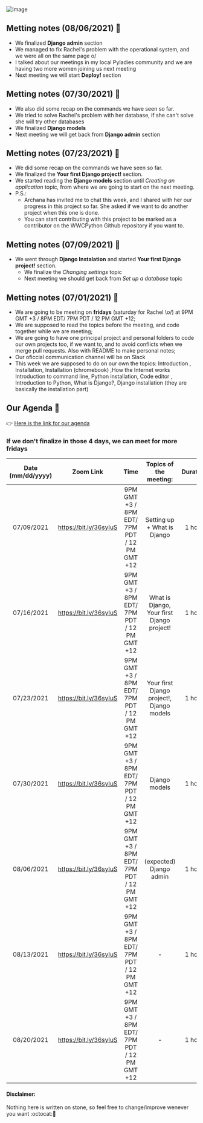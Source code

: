 ![image](https://user-images.githubusercontent.com/50220493/124313224-f0424280-db46-11eb-8081-9500baf0bb82.png)

## Metting notes (08/06/2021) :bookmark_tabs:
- We finalized **Django admin** section
- We managed to fix Rachel's problem with the operational system, and we were all on the same page o/
- I talked about our meetings in my local Pyladies community and we are having two more women joining us next meeting 
- Next meeting we will start **Deploy!** section

## Metting notes (07/30/2021) :bookmark_tabs:
- We also did some recap on the commands we have seen so far.
- We tried to solve Rachel's problem with her database, if she can't solve she will try other databases
- We finalized **Django models** 
- Next meeting we will get back from **Django admin** section

## Metting notes (07/23/2021) :bookmark_tabs:
- We did some recap on the commands we have seen so far.
- We finalized the **Your first Django project!** section.
- We started reading the **Django models** section until _Creating an application_ topic, from where we are going to start on the next meeting.
- P.S.:
  - Archana has invited me to chat this week, and I shared with her our progress in this project so far. She asked if we want to do another project when this one is done.
  - You can start contributing with this project to be marked as a contributor on the WWCPython Github repository if you want to.

## Metting notes (07/09/2021) :bookmark_tabs:
- We went through **Django Instalation** and started **Your first Django project!** section.
  - We finalize the _Changing settings_ topic
  - Next meeting we should get back from _Set up a database_ topic

## Metting notes (07/01/2021) :bookmark_tabs:
- We are going to be meeting on **fridays** (saturday for Rachel \o/) at 9PM GMT +3 / 8PM EDT/ 7PM PDT / 12 PM GMT +12; 
- We are supposed to read the topics before the meeting, and code together while we are meeting;
- We are going to have one principal project and personal folders to code our own projects too, if we want to, and to avoid conflicts when we merge pull requests. Also with README to make personal notes;
- Our oficcial communication channel will be on Slack
- This week we are supposed to do on our own the topics: Introduction , Installation, Installation (chromebook) ,How the Internet works 
Introduction to command line, Python installation, Code editor , Introduction to Python, What is Django?, Django installation  (they are basically the installation part)

## Our Agenda :calendar:

:point_right: [Here is the link for our agenda](https://calendar.google.com/calendar/u/0?cid=NXZpZ2Iwb29zaGM2MnU0aXZoM3RqdGFlZmdAZ3JvdXAuY2FsZW5kYXIuZ29vZ2xlLmNvbQ)

### If we don't finalize in those 4 days, we can meet for more fridays 
| Date (mm/dd/yyyy) |    Zoom Link   |      Time     | Topics of the meeting:|  Duration |
|:-----------------:|----------------|:-------------:|:--------------:| :--------:|
|    07/09/2021     | https://bit.ly/36syIuS  |  9PM GMT +3 / 8PM EDT/ 7PM PDT / 12 PM GMT +12   |   Setting up + What is Django  |   1 hour  |
|    07/16/2021     | https://bit.ly/36syIuS  |  9PM GMT +3 / 8PM EDT/ 7PM PDT / 12 PM GMT +12   |   What is Django, Your first Django project!   |   1 hour  |
|    07/23/2021     | https://bit.ly/36syIuS  |  9PM GMT +3 / 8PM EDT/ 7PM PDT / 12 PM GMT +12   |   Your first Django project!, Django models    |   1 hour  |
|    07/30/2021     | https://bit.ly/36syIuS  |  9PM GMT +3 / 8PM EDT/ 7PM PDT / 12 PM GMT +12   |   Django models  |   1 hour  |
|    08/06/2021     | https://bit.ly/36syIuS  |  9PM GMT +3 / 8PM EDT/ 7PM PDT / 12 PM GMT +12   |   (expected) Django admin  |   1 hour  |
|    08/13/2021     | https://bit.ly/36syIuS  |  9PM GMT +3 / 8PM EDT/ 7PM PDT / 12 PM GMT +12   |   - |   1 hour  |
|    08/20/2021     | https://bit.ly/36syIuS  |  9PM GMT +3 / 8PM EDT/ 7PM PDT / 12 PM GMT +12   |   - |   1 hour  |





#### Disclaimer: 
Nothing here is written on stone, so feel free to change/improve wenever you want :octocat::sunflower:
